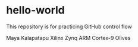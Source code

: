 # hello-world
This repository is for practicing GitHub control flow

Maya Kalapatapu
Xilinx Zynq ARM Cortex-9
Olives
